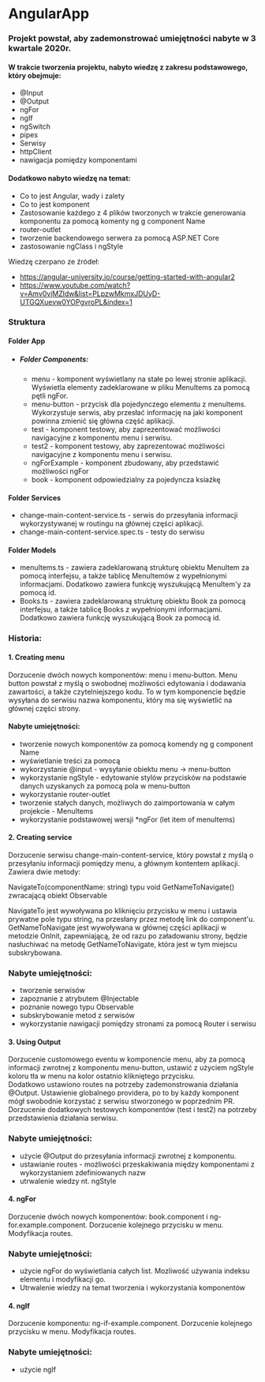 # AngularApp

### Projekt powstał, aby zademonstrować umiejętności nabyte w 3 kwartale 2020r.

#### W trakcie tworzenia projektu, nabyto wiedzę z zakresu podstawowego, który obejmuje:
* @Input
* @Output
* ngFor
* ngIf
* ngSwitch
* pipes
* Serwisy
* httpClient
* nawigacja pomiędzy komponentami

#### Dodatkowo nabyto wiedzę na temat:
* Co to jest Angular, wady i zalety
* Co to jest komponent
* Zastosowanie każdego z 4 plików tworzonych w trakcie generowania komponentu za pomocą komenty ng g component Name
* router-outlet
* tworzenie backendowego serwera za pomocą ASP.NET Core
* zastosowanie ngClass i ngStyle


Wiedzę czerpano ze źródeł:
* https://angular-university.io/course/getting-started-with-angular2
* https://www.youtube.com/watch?v=Amv0vjMZldw&list=PLpzwMkmxJDUyD-UTGQXuevw0YOPgvroPL&index=1


### Struktura

#### Folder App
* ##### Folder Components:
    * menu - komponent wyświetlany na stałe po lewej stronie aplikacji. Wyświetla elementy zadeklarowane w pliku MenuItems za pomocą pętli ngFor.
    * menu-button - przycisk dla pojedynczego elementu z menuItems. Wykorzystuje serwis, aby przesłać informację na jaki komponent powinna zmienić się główna część aplikacji.
    * test - komponent testowy, aby zaprezentować możliwości navigacyjne z komponentu menu i serwisu.
    * test2 - komponent testowy, aby zaprezentować możliwości navigacyjne z komponentu menu i serwisu.
    * ngForExample - komponent zbudowany, aby przedstawić możliwości ngFor
    * book - komponent odpowiedzialny za pojedyncza ksiażkę

#### Folder Services
* change-main-content-service.ts - serwis do przesyłania informacji wykorzystywanej w routingu na głównej części aplikacji.
* change-main-content-service.spec.ts - testy do serwisu

#### Folder Models
* menuItems.ts - zawiera zadeklarowaną strukturę obiektu MenuItem za pomocą interfejsu, a także tablicę MenuItemów z wypełnionymi informacjami. Dodatkowo zawiera funkcję wyszukującą MenuItem'y za pomocą id.
* Books.ts - zawiera zadeklarowaną strukturę obiektu Book za pomocą interfejsu, a także tablicę Books z wypełnionymi informacjami. Dodatkowo zawiera funkcję wyszukującą Book za pomocą id.


### Historia:
#### 1. Creating menu
   Dorzucenie dwóch nowych komponentów: menu i menu-button.
   Menu button powstał z myślą o swobodnej możliwości edytowania i dodawania zawartości, 
      a także czytelniejszego kodu.
   To w tym komponencie będzie wysyłana do serwisu nazwa komponentu, 
      który ma się wyświetlić na głównej części strony.

   #### Nabyte umiejętności:
   * tworzenie nowych komponentów za pomocą komendy ng g component Name
   * wyświetlanie treści za pomocą
   * wykorzystanie @input - wysyłanie obiektu menu -> menu-button
   * wykorzystanie ngStyle - edytowanie stylów przycisków na podstawie danych uzyskanych 
     za pomocą pola w menu-button
   * wykorzystanie router-outlet
   * tworzenie stałych danych, możliwych do zaimportowania w całym projekcie - MenuItems
   * wykorzystanie podstawowej wersji *ngFor (let item of menuItems)

#### 2. Creating service
   Dorzucenie serwisu change-main-content-service, który powstał z myślą o przesyłaniu informacji pomiędzy menu, 
      a głównym kontentem aplikacji. Zawiera dwie metody:

   NavigateTo(componentName: string) typu void
   GetNameToNavigate() zwracającą obiekt Observable

   NavigateTo jest wywoływana po kliknięciu przycisku w menu i ustawia prywatne pole typu string, 
    na przesłany przez metodę link do component'u.
   GetNameToNavigate jest wywoływana w głównej części aplikacji w metodzie OnInit, zapewniającą, 
    że od razu po załadowaniu strony, będzie nasłuchiwać na metodę GetNameToNavigate, która jest w tym miejscu subskrybowana.

   ### Nabyte umiejętności:
   * tworzenie serwisów
   * zapoznanie z atrybutem @Injectable
   * poznanie nowego typu Observable
   * subskrybowanie metod z serwisów
   * wykorzystanie nawigacji pomiędzy stronami za pomocą Router i serwisu

#### 3. Using Output
   Dorzucenie customowego eventu w komponencie menu, aby za pomocą informacji zwrotnej z komponentu menu-button, ustawić z użyciem ngStyle koloru tła w menu na kolor ostatnio klikniętego przycisku.   
   Dodatkowo ustawiono routes na potrzeby zademonstrowania działania @Output.
   Ustawienie globalnego providera, po to by każdy komponent mógł swobodnie korzystać z serwisu stworzonego w poprzednim PR.
   Dorzucenie dodatkowych testowych komponentów (test i test2) na potrzeby przedstawienia działania serwisu.

   ### Nabyte umiejętności:
   * użycie @Output do przesyłania informacji zwrotnej z komponentu.
   * ustawianie routes - możliwości przeskakiwania między komponentami z wykorzystaniem zdefiniowanych nazw
   * utrwalenie wiedzy nt. ngStyle

#### 4. ngFor
   Dorzucenie dwóch nowych komponentów: book.component i ng-for.example.component.
   Dorzucenie kolejnego przycisku w menu.
   Modyfikacja routes.

   ### Nabyte umiejętności:
   * użycie ngFor do wyświetlania całych list. Mozliwość używania indeksu elementu i modyfikacji go.
   * Utrwalenie wiedzy na temat tworzenia i wykorzystania komponentów

#### 4. ngIf
   Dorzucenie komponentu: ng-if-example.component.
   Dorzucenie kolejnego przycisku w menu.
   Modyfikacja routes.

   ### Nabyte umiejętności:
   * użycie ngIf